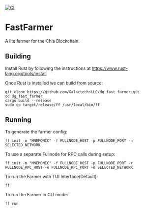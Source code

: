 [![CI](https://github.com/GalactechsLLC/dg_fast_farmer/actions/workflows/ci.yml/badge.svg)](https://github.com/GalactechsLLC/dg_fast_farmer/actions/workflows/ci.yml)

FastFarmer
=====

A lite farmer for the Chia Blockchain.


Building
--------

Install Rust by following the instructions at https://www.rust-lang.org/tools/install

Once Rust is installed we can build from source:
```
git clone https://github.com/GalactechsLLC/dg_fast_farmer.git
cd dg_fast_farmer
cargo build --release
sudo cp target/release/ff /usr/local/bin/ff
```

Running
--------

To generate the farmer config:
```
ff init -m "MNEMONIC" -f FULLNODE_HOST -p FULLNODE_PORT -n SELECTED_NETWORK
```

To use a separate Fullnode for RPC calls during setup:
```
ff init -m "MNEMONIC" -f FULLNODE_HOST -p FULLNODE_PORT -r FULLNODE_RPC_HOST -o FULLNODE_RPC_PORT -n SELECTED_NETWORK
```

To run the Farmer with TUI Interface(Default):
```
ff
```

To run the Farmer in CLI mode:
```
ff run
```
